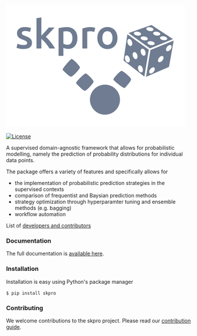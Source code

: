 ![skpro](/docs/_static/logo/logo.png)

[![License](https://img.shields.io/badge/License-BSD%203--Clause-blue.svg)](https://opensource.org/licenses/BSD-3-Clause)

A supervised domain-agnostic framework that allows for probabilistic modelling, namely the prediction of probability distributions for individual data points.

The package offers a variety of features and specifically allows for

- the implementation of probabilistic prediction strategies in the supervised contexts
- comparison of frequentist and Baysian prediction methods
- strategy optimization through hyperparamter tuning and ensemble methods (e.g. bagging)
- workflow automation

List of [developers and contributors](AUTHORS.rst)

### Documentation

The full documentation is [available here](https://kiraly-group.github.io/skpro/).

### Installation

Installation is easy using Python's package manager

    $ pip install skpro

### Contributing

We welcome contributions to the skpro project. Please read our [contribution guide](/CONTRIBUTING.md).


